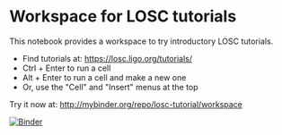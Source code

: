 # Workspace for LOSC tutorials

This notebook provides a workspace to try introductory LOSC tutorials.

* Find tutorials at: https://losc.ligo.org/tutorials/
* Ctrl + Enter to run a cell
* Alt + Enter to run a cell and make a new one
 * Or, use the "Cell" and "Insert" menus at the top
 
Try it now at:  http://mybinder.org/repo/losc-tutorial/workspace

[![Binder](http://mybinder.org/badge.svg)](http://mybinder.org/repo/losc-tutorial/workspace)